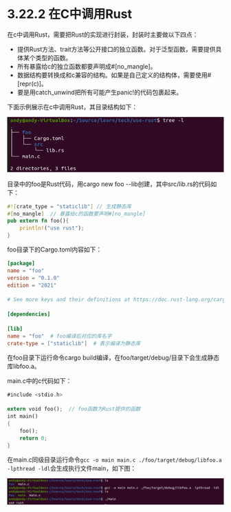 # 3.22.2 在C中调用Rust
在c中调用Rust，需要把Rust的实现进行封装，封装时主要做以下四点：

- 提供Rust方法、trait方法等公开接口的独立函数。对于泛型函数，需要提供具体某个类型的函数。
- 所有暴露给c的独立函数都要声明成#[no_mangle]。
- 数据结构要转换成和c兼容的结构。如果是自己定义的结构体，需要使用#[repr(c)]。
- 要是用catch_unwind把所有可能产生panic!的代码包裹起来。

下面示例展示在c中调用Rust，其目录结构如下：

![注释](../../assets/53.png)


目录中的foo是Rust代码，用cargo new foo --lib创建，其中src/lib.rs的代码如下：

```Rust
#![crate_type = "staticlib"] // 生成静态库
#[no_mangle]  // 暴露给c的函数要声明#[no_mangle]
pub extern fn foo(){
    println!("use rust");
}
```

foo目录下的Cargo.toml内容如下：
```TOML
[package]
name = "foo"
version = "0.1.0"
edition = "2021"

# See more keys and their definitions at https://doc.rust-lang.org/cargo/reference/manifest.html

[dependencies]

[lib]
name = "foo"  # foo编译后对应的库名字
crate-type = ["staticlib"]  # 表示编译为静态库
```

在foo目录下运行命令cargo build编译，在foo/target/debug/目录下会生成静态库libfoo.a。

main.c中的c代码如下：
```Rust
#include <stdio.h>

extern void foo();  // foo函数为Rust提供的函数
int main()
{
    foo();
    return 0;
}
```

在main.c同级目录运行命令```gcc -o main main.c ./foo/target/debug/libfoo.a -lpthread -ldl```会生成执行文件main，如下图：

![注释](../../assets/54.png)
